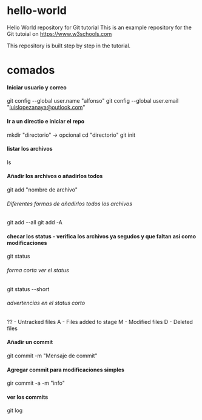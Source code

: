# hello-world
Hello World repository for Git tutorial
This is an example repository for the Git tutoial on https://www.w3schools.com

This repository is built step by step in the tutorial.

# comados
#### Iniciar usuario y correo
git config --global user.name "alfonso"
git config --global user.email "luislopezanaya@outlook.com"

#### Ir a un directio e iniciar el repo
mkdir "directorio" -> opcional
cd "directorio"
git init

#### listar los archivos
ls

#### Añadir los archivos o añadirlos todos
git add "nombre de archivo"

###### Diferentes formas de añadirlos todos los archivos
git add --all
git add -A

#### checar los status - verifica los archivos ya segudos y que faltan asi como modificaciones
git status

###### forma corta ver el status
git status --short

###### advertencias en el status corto
?? - Untracked files
A - Files added to stage
M - Modified files
D - Deleted files

#### Añadir un commit
git commit -m "Mensaje de commit"

#### Agregar commit para modificaciones simples
gir commit -a -m "info"

#### ver los commits
git log